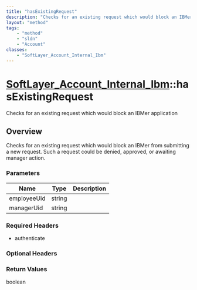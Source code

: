 ```yaml
---
title: "hasExistingRequest"
description: "Checks for an existing request which would block an IBMer from submitting a new request. Such a request could be denied,... "
layout: "method"
tags:
    - "method"
    - "sldn"
    - "Account"
classes:
    - "SoftLayer_Account_Internal_Ibm"
---
```

# [SoftLayer_Account_Internal_Ibm](/reference/services/SoftLayer_Account_Internal_Ibm)::hasExistingRequest

Checks for an existing request which would block an IBMer application


## Overview 
Checks for an existing request which would block an IBMer from submitting a new request. Such a request could be denied, approved, or awaiting manager action. 

### Parameters 
|Name | Type | Description |
| --- | --- | --- |
|employeeUid| string| |
|managerUid| string| |


### Required Headers
* authenticate

### Optional Headers

### Return Values
boolean

